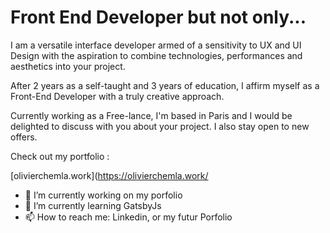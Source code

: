 # Front End Developer but not only... 

I am a versatile interface developer armed of a sensitivity to UX and UI Design with the aspiration to combine technologies, performances and aesthetics into your project.

After 2 years as a self-taught and 3 years of education, I affirm myself as a Front-End Developer with a truly creative approach.

Currently working as a Free-lance, I'm based in Paris and I would be delighted to discuss with you about your project. I also stay open to new offers.

Check out my portfolio :

[olivierchemla.work](https://olivierchemla.work/


- 🔭 I’m currently working on my porfolio
- 🌱 I’m currently learning GatsbyJs
- 📫 How to reach me: Linkedin, or my futur Porfolio

<!--
**OliveCh12/OliveCh12** is a ✨ _special_ ✨ repository because its `README.md` (this file) appears on your GitHub profile.


